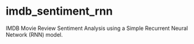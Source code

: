 # imdb_sentiment_rnn
IMDB Movie Review Sentiment Analysis using a Simple Recurrent Neural Network (RNN) model.

